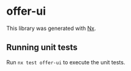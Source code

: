 # offer-ui

This library was generated with [Nx](https://nx.dev).

## Running unit tests

Run `nx test offer-ui` to execute the unit tests.
